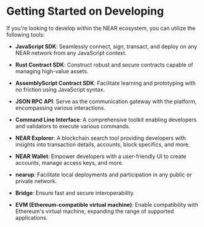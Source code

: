 # Getting Started on Developing

If you're looking to develop within the NEAR ecosystem, you can utilize the following tools:

-   **JavaScript SDK**: Seamlessly connect, sign, transact, and deploy on any NEAR network from any JavaScript context.
    
-   **Rust Contract SDK**: Construct robust and secure contracts capable of managing high-value assets.
    
-   **AssemblyScript Contract SDK**: Facilitate learning and prototyping with no friction using JavaScript syntax.
    
-   **JSON RPC API**: Serve as the communication gateway with the platform, encompassing various interactions.
    
-   **Command Line Interface**: A comprehensive toolkit enabling developers and validators to execute various commands.
    
-   **NEAR Explorer**: A blockchain search tool providing developers with insights into transaction details, accounts, block specifics, and more.
    
-   **NEAR Wallet**: Empower developers with a user-friendly UI to create accounts, manage access keys, and more.
    
-   **nearup**: Facilitate local deployments and participation in any public or private network.
    
-   **Bridge**: Ensure fast and secure interoperability.
    
-   **EVM (Ethereum-compatible virtual machine)**: Enable compatibility with Ethereum's virtual machine, expanding the range of supported applications.

